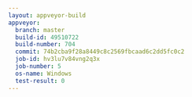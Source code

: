 ```yaml
---
layout: appveyor-build
appveyor:
  branch: master
  build-id: 49510722
  build-number: 704
  commit: 74b2cba9f28a8449c8c2569fbcaad6c2dd5fc0c2
  job-id: hv3lu7v84vng2q3x
  job-number: 5
  os-name: Windows
  test-result: 0
---
```

